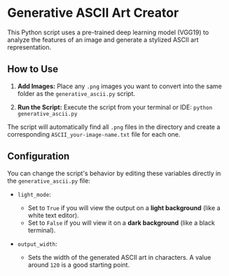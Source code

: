 # Generative ASCII Art Creator

This Python script uses a pre-trained deep learning model (VGG19) to analyze the features of an image and generate a stylized ASCII art representation.

## How to Use

1.  **Add Images:**
    Place any `.png` images you want to convert into the same folder as the `generative_ascii.py` script.

2.  **Run the Script:**
    Execute the script from your terminal or IDE:
    `python generative_ascii.py`

The script will automatically find all `.png` files in the directory and create a corresponding `ASCII_your-image-name.txt` file for each one.

## Configuration

You can change the script's behavior by editing these variables directly in the `generative_ascii.py` file:

* `light_mode`:
    * Set to `True` if you will view the output on a **light background** (like a white text editor).
    * Set to `False` if you will view it on a **dark background** (like a black terminal).

* `output_width`:
    * Sets the width of the generated ASCII art in characters. A value around `120` is a good starting point.
